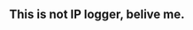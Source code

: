 <?php
    include_once('logger.php');
?>
    
<html>
    <head></head>
    <body>
        <h2>This is not IP logger, belive me. </h2>
    </body>
</html>
